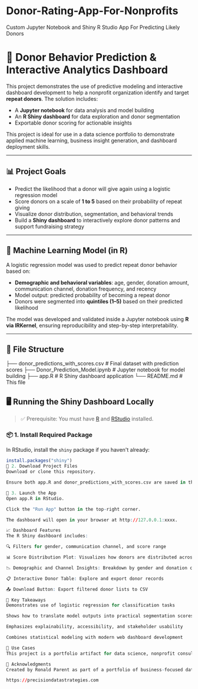 # Donor-Rating-App-For-Nonprofits
Custom Jupyter Notebook and Shiny R Studio App For Predicting Likely Donors

# 🎯 Donor Behavior Prediction & Interactive Analytics Dashboard

This project demonstrates the use of predictive modeling and interactive dashboard development to help a nonprofit organization identify and target **repeat donors**. The solution includes:

- A **Jupyter notebook** for data analysis and model building
- An **R Shiny dashboard** for data exploration and donor segmentation
- Exportable donor scoring for actionable insights

This project is ideal for use in a data science portfolio to demonstrate applied machine learning, business insight generation, and dashboard deployment skills.

---

## 📊 Project Goals

- Predict the likelihood that a donor will give again using a logistic regression model
- Score donors on a scale of **1 to 5** based on their probability of repeat giving
- Visualize donor distribution, segmentation, and behavioral trends
- Build a **Shiny dashboard** to interactively explore donor patterns and support fundraising strategy

---

## 🧪 Machine Learning Model (in R)

A logistic regression model was used to predict repeat donor behavior based on:

- **Demographic and behavioral variables**: age, gender, donation amount, communication channel, donation frequency, and recency
- Model output: predicted probability of becoming a repeat donor
- Donors were segmented into **quintiles (1–5)** based on their predicted likelihood

The model was developed and validated inside a Jupyter notebook using **R via IRKernel**, ensuring reproducibility and step-by-step interpretability.

---

## 📂 File Structure

├── donor_predictions_with_scores.csv # Final dataset with prediction scores
├── Donor_Prediction_Model.ipynb # Jupyter notebook for model building
├── app.R # R Shiny dashboard application
└── README.md # This file

## 🖥️ Running the Shiny Dashboard Locally

> ✅ Prerequisite: You must have [R](https://cran.r-project.org/) and [RStudio](https://posit.co/download/rstudio-desktop/) installed.

### 📦 1. Install Required Package
In RStudio, install the `shiny` package if you haven't already:

```r
install.packages("shiny")
📁 2. Download Project Files
Download or clone this repository.

Ensure both app.R and donor_predictions_with_scores.csv are saved in the same folder.

🚀 3. Launch the App
Open app.R in RStudio.

Click the "Run App" button in the top-right corner.

The dashboard will open in your browser at http://127.0.0.1:xxxx.

📈 Dashboard Features
The R Shiny dashboard includes:

🔍 Filters for gender, communication channel, and score range

📊 Score Distribution Plot: Visualizes how donors are distributed across score tiers

📉 Demographic and Channel Insights: Breakdown by gender and donation channel

📋 Interactive Donor Table: Explore and export donor records

📤 Download Button: Export filtered donor lists to CSV

🧠 Key Takeaways
Demonstrates use of logistic regression for classification tasks

Shows how to translate model outputs into practical segmentation scores

Emphasizes explainability, accessibility, and stakeholder usability

Combines statistical modeling with modern web dashboard development

📌 Use Cases
This project is a portfolio artifact for data science, nonprofit consulting, or business analytics roles. It illustrates the end-to-end pipeline from raw data to deployment-ready insights.

🤝 Acknowledgments
Created by Ronald Parent as part of a portfolio of business-focused data science applications. This project aims to help small to midsize organizations and nonprofits leverage their data for smarter decision-making.

https://precisiondatastrategies.com


